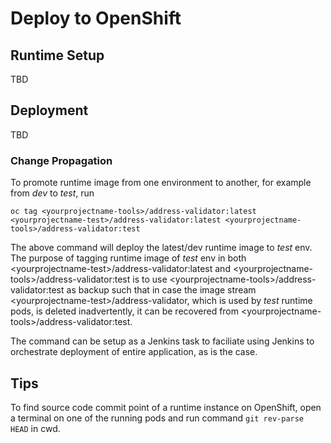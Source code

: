 # Deploy to OpenShift

## Runtime Setup
TBD

## Deployment
TBD

### Change Propagation
To promote runtime image from one environment to another, for example from *dev* to *test*, run

```
oc tag <yourprojectname-tools>/address-validator:latest <yourprojectname-test>/address-validator:latest <yourprojectname-tools>/address-validator:test
```
The above command will deploy the latest/dev runtime image to *test* env. The purpose of tagging runtime image of *test* env in both \<yourprojectname-test\>/address-validator:latest and \<yourprojectname-tools\>/address-validator:test is to use \<yourprojectname-tools\>/address-validator:test as backup such that in case the image stream \<yourprojectname-test\>/address-validator, which is used by *test* runtime pods, is deleted inadvertently, it can be recovered from \<yourprojectname-tools\>/address-validator:test.

The command can be setup as a Jenkins task to faciliate using Jenkins to orchestrate deployment of entire application, as is the case.

## Tips
To find source code commit point of a runtime instance on OpenShift, open a terminal on one of the running pods and run command `git rev-parse HEAD` in cwd.
